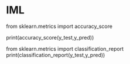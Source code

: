 # IML

from sklearn.metrics import accuracy_score

print(accuracy_score(y_test,y_pred))

from sklearn.metrics import classification_report
print(classification_report(y_test,y_pred))
